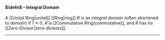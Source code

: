 #### $\defn$ – Integral Domain
A [[Unital Ring|unital]] [[Ring|ring]] $R$ is an *integral domain* (often shortened to *domain*) if $1 \ne 0$, $R$ is [[Commutative Ring|commutative]], and $R$ has no [[Zero-Divisor|zero-divisors]].
***